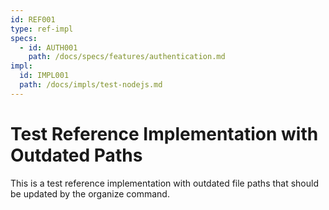 ```yaml
---
id: REF001
type: ref-impl
specs:
  - id: AUTH001
    path: /docs/specs/features/authentication.md
impl:
  id: IMPL001
  path: /docs/impls/test-nodejs.md
---
```


# Test Reference Implementation with Outdated Paths

This is a test reference implementation with outdated file paths that should be updated by the organize command.
